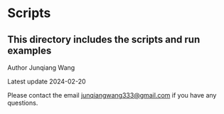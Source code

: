 # Scripts
## This directory includes the scripts and run examples

Author Junqiang Wang

Latest update 2024-02-20

Please contact the email junqiangwang333@gmail.com if you have any questions.
